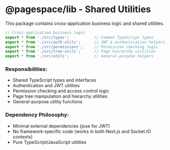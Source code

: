 # @pagespace/lib - Shared Utilities

This package contains cross-application business logic and shared utilities.

```typescript
// Cross-application business logic
export * from './src/types';           // Common TypeScript types
export * from './src/auth-utils';      // JWT & authentication helpers  
export * from './src/permissions';     // Permission checking logic
export * from './src/tree-utils';      // Page hierarchy utilities
export * from './src/utils';           // General-purpose helpers
```

### Responsibilities:
- Shared TypeScript types and interfaces
- Authentication and JWT utilities
- Permission checking and access control logic
- Page tree manipulation and hierarchy utilities
- General-purpose utility functions

### Dependency Philosophy:
- Minimal external dependencies (jose for JWT)
- No framework-specific code (works in both Next.js and Socket.IO contexts)
- Pure TypeScript/JavaScript utilities